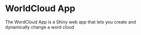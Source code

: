 # WorldCloud App

The WordCloud App is a Shiny web app that lets you create and dynamically change a word cloud
